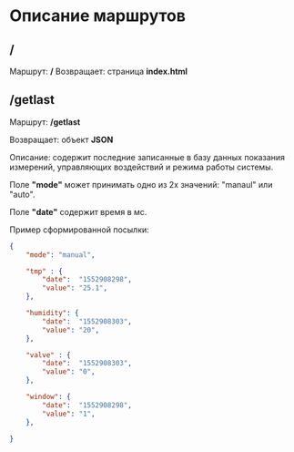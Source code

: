 # Описание маршрутов

## /
Маршрут: **/**
Возвращает: страница **index.html**

## /getlast
Маршрут: **/getlast**

Возвращает: объект **JSON**

Описание: содержит последние записанные в базу данных показания измерений, управляющих воздействий и режима работы системы.

Поле **"mode"** может принимать одно из 2х значений: "manaul" или "auto".

Поле **"date"** содержит время в мс. 

Пример сформированной посылки:
```JSON
{
	"mode": "manual",

	"tmp" : {
		"date":  "1552908298",
		"value": "25.1",
	},

	"humidity": {
		"date":  "1552908303",
		"value": "20",
	},

	"valve" : {
		"date":  "1552908303",
		"value": "0",
	},

	"window": {
		"date":  "1552908298",
		"value": "1",
	},
	
}
```


